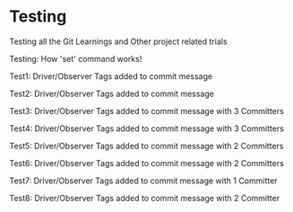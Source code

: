 # Testing
Testing all the Git Learnings and Other project related trials 

Testing: How 'set' command works!

Test1: Driver/Observer Tags added to commit message

Test2: Driver/Observer Tags added to commit message

Test3: Driver/Observer Tags added to commit message with 3 Committers

Test4: Driver/Observer Tags added to commit message with 3 Committers

Test5: Driver/Observer Tags added to commit message with 2 Committers

Test6: Driver/Observer Tags added to commit message with 2 Committers

Test7: Driver/Observer Tags added to commit message with 1 Committer

Test8: Driver/Observer Tags added to commit message with 2 Committer